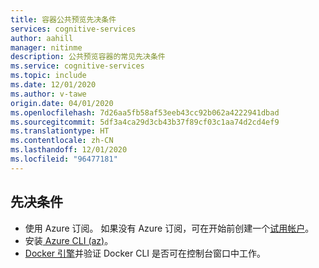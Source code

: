 ```yaml
---
title: 容器公共预览先决条件
services: cognitive-services
author: aahill
manager: nitinme
description: 公共预览容器的常见先决条件
ms.service: cognitive-services
ms.topic: include
ms.date: 12/01/2020
ms.author: v-tawe
origin.date: 04/01/2020
ms.openlocfilehash: 7d26aa5fb58af53eeb43cc92b062a4222941dbad
ms.sourcegitcommit: 5df3a4ca29d3cb43b37f89cf03c1aa74d2cd4ef9
ms.translationtype: HT
ms.contentlocale: zh-CN
ms.lasthandoff: 12/01/2020
ms.locfileid: "96477181"
---
```

## <a name="prerequisites"></a>先决条件

* 使用 Azure 订阅。 如果没有 Azure 订阅，可在开始前创建一个[试用帐户][trial-account]。
* 安装[ Azure CLI (az)][azure-cli]。
* [Docker 引擎][docker-engine]并验证 Docker CLI 是否可在控制台窗口中工作。

[trial-account]: https://www.microsoft.com/china/azure/index.html?fromtype=cn
[azure-cli]: https://docs.azure.cn/cli/install-azure-cli?view=azure-cli-latest
[docker-engine]: https://www.docker.com/products/docker-engine